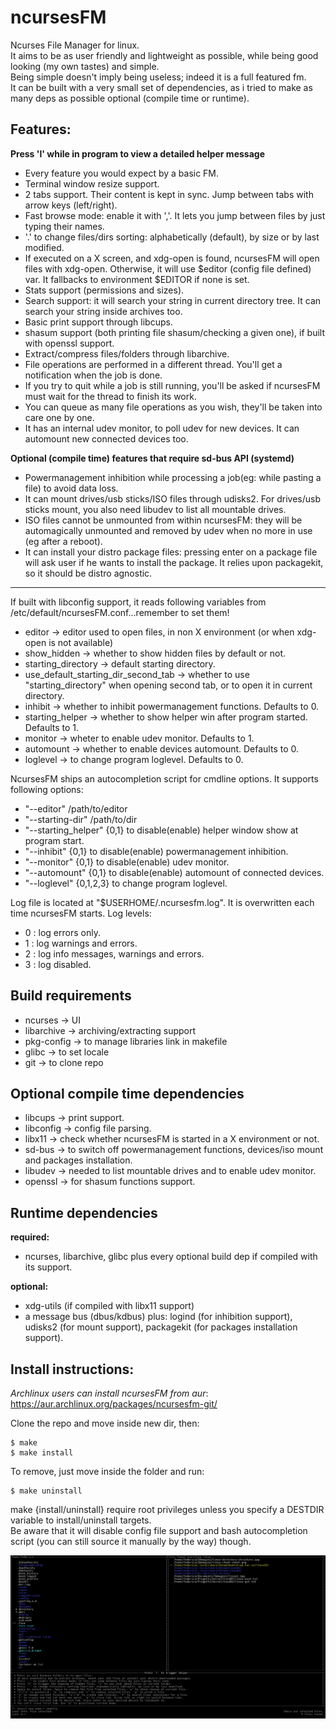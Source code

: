 # ncursesFM
Ncurses File Manager for linux.  
It aims to be as user friendly and lightweight as possible, while being good looking (my own tastes) and simple.  
Being simple doesn't imply being useless; indeed it is a full featured fm.  
It can be built with a very small set of dependencies, as i tried to make as many deps as possible optional (compile time or runtime).

## Features:

**Press 'l' while in program to view a detailed helper message**

* Every feature you would expect by a basic FM.
* Terminal window resize support.
* 2 tabs support. Their content is kept in sync. Jump between tabs with arrow keys (left/right).
* Fast browse mode: enable it with ','. It lets you jump between files by just typing their names.
* '.' to change files/dirs sorting: alphabetically (default), by size or by last modified.
* If executed on a X screen, and xdg-open is found, ncursesFM will open files with xdg-open.
Otherwise, it will use $editor (config file defined) var. It fallbacks to environment $EDITOR if none is set.
* Stats support (permissions and sizes).
* Search support: it will search your string in current directory tree. It can search your string inside archives too.
* Basic print support through libcups.
* shasum support (both printing file shasum/checking a given one), if built with openssl support.
* Extract/compress files/folders through libarchive.
* File operations are performed in a different thread. You'll get a notification when the job is done.
* If you try to quit while a job is still running, you'll be asked if ncursesFM must wait for the thread to finish its work.
* You can queue as many file operations as you wish, they'll be taken into care one by one.
* It has an internal udev monitor, to poll udev for new devices. It can automount new connected devices too.

**Optional (compile time) features that require sd-bus API (systemd)**
* Powermanagement inhibition while processing a job(eg: while pasting a file) to avoid data loss.
* It can mount drives/usb sticks/ISO files through udisks2. For drives/usb sticks mount, you also need libudev to list all mountable drives.
* ISO files cannot be unmounted from within ncursesFM: they will be automagically unmounted and removed by udev when no more in use (eg after a reboot).
* It can install your distro package files: pressing enter on a package file will ask user if he wants to install the package. It relies upon packagekit, so it should be distro agnostic.

---

If built with libconfig support, it reads following variables from /etc/default/ncursesFM.conf...remember to set them!
* editor -> editor used to open files, in non X environment (or when xdg-open is not available)
* show_hidden -> whether to show hidden files by default or not.
* starting_directory -> default starting directory.
* use_default_starting_dir_second_tab -> whether to use "starting_directory" when opening second tab, or to open it in current directory.
* inhibit -> whether to inhibit powermanagement functions. Defaults to 0.
* starting_helper -> whether to show helper win after program started. Defaults to 1.
* monitor -> wheter to enable udev monitor. Defaults to 1.
* automount -> whether to enable devices automount. Defaults to 0.
* loglevel -> to change program loglevel. Defaults to 0.

NcursesFM ships an autocompletion script for cmdline options. It supports following options:
* "--editor" /path/to/editor
* "--starting-dir" /path/to/dir
* "--starting_helper" {0,1} to disable(enable) helper window show at program start.
* "--inhibit" {0,1} to disable(enable) powermanagement inhibition.
* "--monitor" {0,1} to disable(enable) udev monitor.
* "--automount" {0,1} to disable(enable) automount of connected devices.
* "--loglevel" {0,1,2,3} to change program loglevel.

Log file is located at "$USERHOME/.ncursesfm.log". It is overwritten each time ncursesFM starts. Log levels:
* 0 : log errors only.
* 1 : log warnings and errors.
* 2 : log info messages, warnings and errors.
* 3 : log disabled.

## Build requirements

* ncurses    -> UI
* libarchive -> archiving/extracting support
* pkg-config -> to manage libraries link in makefile
* glibc      -> to set locale
* git        -> to clone repo

## Optional compile time dependencies

* libcups   -> print support.
* libconfig -> config file parsing.
* libx11    -> check whether ncursesFM is started in a X environment or not.
* sd-bus    -> to switch off powermanagement functions, devices/iso mount and packages installation.
* libudev   -> needed to list mountable drives and to enable udev monitor.
* openssl   -> for shasum functions support.

## Runtime dependencies

**required:**
* ncurses, libarchive, glibc plus every optional build dep if compiled with its support.

**optional:**
* xdg-utils (if compiled with libx11 support)
* a message bus (dbus/kdbus) plus: logind (for inhibition support), udisks2 (for mount support), packagekit (for packages installation support).

## Install instructions:

*Archlinux users can install ncursesFM from aur*: https://aur.archlinux.org/packages/ncursesfm-git/

Clone the repo and move inside new dir, then:

    $ make
    $ make install

To remove, just move inside the folder and run:

    $ make uninstall

make {install/uninstall} require root privileges unless you specify a DESTDIR variable to install/uninstall targets.  
Be aware that it will disable config file support and bash autocompletion script (you can still source it manually by the way) though.

![Alt text](ncursesfm.png?raw=true)